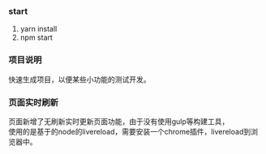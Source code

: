 ### start
1. yarn install
2. npm start

### 项目说明
快速生成项目，以便某些小功能的测试开发。

### 页面实时刷新
页面新增了无刷新实时更新页面功能，由于没有使用gulp等构建工具，</br>使用的是基于的node的livereload，需要安装一个chrome插件，livereload到浏览器中。

